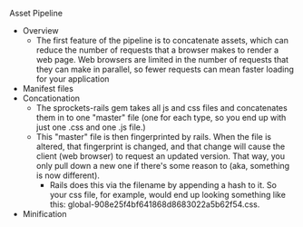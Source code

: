 Asset Pipeline

* Overview
    - The first feature of the pipeline is to concatenate assets, which can reduce the number of requests that a browser makes to render a web page. Web browsers are limited in the number of requests that they can make in parallel, so fewer requests can mean faster loading for your application
* Manifest files
* Concationation
    - The sprockets-rails gem takes all js and css files and concatenates them in to one "master" file (one for each type, so you end up with just one .css and one .js file.)
    - This "master" file is then fingerprinted by rails. When the file is altered, that fingerprint is changed, and that change will cause the client (web browser) to request an updated version. That way, you only pull down a new one if there's some reason to (aka, something is now different).
        + Rails does this via the filename by appending a hash to it. So your css file, for example, would end up looking something like this: global-908e25f4bf641868d8683022a5b62f54.css.
* Minification